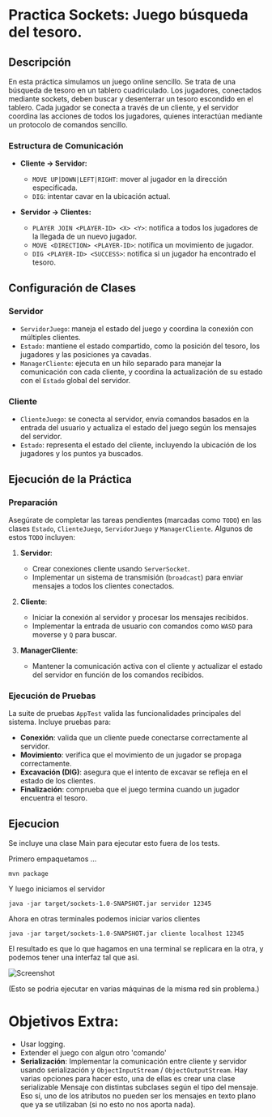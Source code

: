 # Practica Sockets: Juego búsqueda del tesoro.

## Descripción

En esta práctica simulamos un juego online sencillo. Se trata de una búsqueda de tesoro en un tablero cuadriculado. Los jugadores, conectados mediante sockets, deben buscar y desenterrar un tesoro escondido en el tablero. Cada jugador se conecta a través de un cliente, y el servidor coordina las acciones de todos los jugadores, quienes interactúan mediante un protocolo de comandos sencillo.

### Estructura de Comunicación

- **Cliente -> Servidor:**
  - `MOVE UP|DOWN|LEFT|RIGHT`: mover al jugador en la dirección especificada.
  - `DIG`: intentar cavar en la ubicación actual.

- **Servidor -> Clientes:**
  - `PLAYER JOIN <PLAYER-ID> <X> <Y>`: notifica a todos los jugadores de la llegada de un nuevo jugador.
  - `MOVE <DIRECTION> <PLAYER-ID>`: notifica un movimiento de jugador.
  - `DIG <PLAYER-ID> <SUCCESS>`: notifica si un jugador ha encontrado el tesoro.

## Configuración de Clases

### Servidor

- `ServidorJuego`: maneja el estado del juego y coordina la conexión con múltiples clientes.
- `Estado`: mantiene el estado compartido, como la posición del tesoro, los jugadores y las posiciones ya cavadas.
- `ManagerCliente`: ejecuta en un hilo separado para manejar la comunicación con cada cliente, y coordina la actualización de su estado con el `Estado` global del servidor.

### Cliente

- `ClienteJuego`: se conecta al servidor, envía comandos basados en la entrada del usuario y actualiza el estado del juego según los mensajes del servidor.
- `Estado`: representa el estado del cliente, incluyendo la ubicación de los jugadores y los puntos ya buscados.

## Ejecución de la Práctica

### Preparación

Asegúrate de completar las tareas pendientes (marcadas como `TODO`) en las clases `Estado`, `ClienteJuego`, `ServidorJuego` y `ManagerCliente`. Algunos de estos `TODO` incluyen:

1. **Servidor**:
   - Crear conexiones cliente usando `ServerSocket`.
   - Implementar un sistema de transmisión (`broadcast`) para enviar mensajes a todos los clientes conectados.
  
2. **Cliente**:
   - Iniciar la conexión al servidor y procesar los mensajes recibidos.
   - Implementar la entrada de usuario con comandos como `WASD` para moverse y `Q` para buscar.
   
3. **ManagerCliente**:
   - Mantener la comunicación activa con el cliente y actualizar el estado del servidor en función de los comandos recibidos.

### Ejecución de Pruebas

La suite de pruebas `AppTest` valida las funcionalidades principales del sistema. Incluye pruebas para:

- **Conexión**: valida que un cliente puede conectarse correctamente al servidor.
- **Movimiento**: verifica que el movimiento de un jugador se propaga correctamente.
- **Excavación (DIG)**: asegura que el intento de excavar se refleja en el estado de los clientes.
- **Finalización**: comprueba que el juego termina cuando un jugador encuentra el tesoro.

## Ejecucion

Se incluye una clase Main para ejecutar esto fuera de los tests.

Primero empaquetamos ...

```
mvn package
```

Y luego iniciamos el servidor

```
java -jar target/sockets-1.0-SNAPSHOT.jar servidor 12345
```

Ahora en otras terminales podemos iniciar varios clientes

```
java -jar target/sockets-1.0-SNAPSHOT.jar cliente localhost 12345
```

El resultado es que lo que hagamos en una terminal se replicara en la otra,
y podemos tener una interfaz tal que asi.

![Screenshot](screenshot.png)

(Esto se podria ejecutar en varias máquinas de la misma red sin problema.)

# Objetivos Extra:

- Usar logging.
- Extender el juego con algun otro 'comando'
- **Serialización**: Implementar la comunicación entre cliente y servidor usando serialización y `ObjectInputStream` / `ObjectOutputStream`. Hay varias opciones para hacer esto, una de ellas es crear una clase serializable Mensaje con distintas subclases según el tipo del mensaje. Eso sí, uno de los atributos no pueden ser los mensajes en texto plano que ya se utilizaban (si no esto no nos aporta nada).
